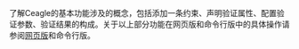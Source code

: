 了解Ceagle的基本功能涉及的概念，包括添加一条约束、声明验证属性、配置验证参数、验证结果的构成。关于以上部分功能在网页版和命令行版中的具体操作请参阅[网页版](../online/README.md)和命令行版。